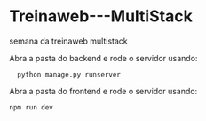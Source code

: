 # Treinaweb---MultiStack
semana da treinaweb multistack



Abra a pasta do backend e rode o servidor usando:
``` 
  python manage.py runserver
```

Abra a pasta do frontend e rode o servidor usando:
```
npm run dev
```
